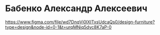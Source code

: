 ﻿# Бабенко Александр Алексеевич
 https://www.figma.com/file/wd7DnqVj0lXITxsUdcaQs0/design-furniture?type=design&node-id=0-1&t=urqMNiq5dyc8K7aP-0
